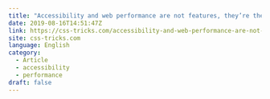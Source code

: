 ```yaml
---
title: "Accessibility and web performance are not features, they’re the baseline"
date: 2019-08-16T14:51:47Z
link: https://css-tricks.com/accessibility-and-web-performance-are-not-features-theyre-the-baseline/?utm_medium=RSS&utm_source=news.12bit.vn
site: css-tricks.com
language: English
category:
  - Article
  - accessibility
  - performance
draft: false
---
```

